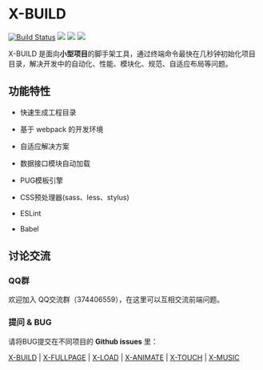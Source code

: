 # X-BUILD
[![Build Status](https://travis-ci.org/codexu/x-build.svg?branch=master)](https://travis-ci.org/codexu/x-build)
[![](https://img.shields.io/npm/v/x-build.svg)](https://www.npmjs.com/package/x-build)
[![](https://img.shields.io/npm/dm/x-build.svg)](https://www.npmjs.com/package/x-build)
[![](https://img.shields.io/github/license/mashape/apistatus.svg)](https://github.com/codexu/x-build/blob/master/LICENSE)

X-BUILD 是面向**小型项目**的脚手架工具，通过终端命令最快在几秒钟初始化项目目录，解决开发中的自动化、性能、模块化、规范、自适应布局等问题。

## 功能特性

- 快速生成工程目录

- 基于 webpack 的开发环境

- 自适应解决方案

- 数据接口模块自动加载

- PUG模板引擎

- CSS预处理器(sass、less、stylus)

- ESLint

- Babel

## 讨论交流

### QQ群

欢迎加入 QQ交流群（374406559），在这里可以互相交流前端问题。

### 提问 & BUG

请将BUG提交在不同项目的 **Github issues** 里：

[X-BUILD](https://github.com/codexu/x-build/issues) | 
[X-FULLPAGE](https://github.com/codexu/x-fullpage/issues) | 
[X-LOAD](https://github.com/codexu/x-load/issues) | 
[X-ANIMATE](https://github.com/codexu/x-animate/issues) | 
[X-TOUCH](https://github.com/codexu/x-touch/issues) | 
[X-MUSIC](https://github.com/codexu/x-music/issues)